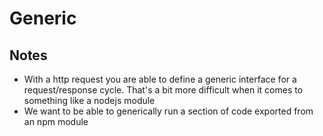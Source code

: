 # Generic

## Notes

- With a http request you are able to define a generic interface for a request/response cycle. That's a bit more difficult when it comes to something like a nodejs module
- We want to be able to generically run a section of code exported from an npm module
